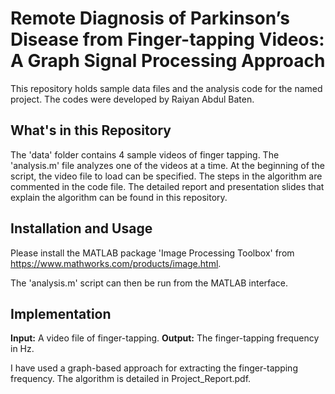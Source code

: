 # Remote Diagnosis of Parkinson’s Disease from Finger-tapping Videos: A Graph Signal Processing Approach

This repository holds sample data files and the analysis code for the named project. The codes were developed by Raiyan Abdul Baten.

## What's in this Repository
The 'data' folder contains 4 sample videos of finger tapping. The 'analysis.m' file analyzes one of the videos at a time. At the beginning of the script, the video file to load can be specified. The steps in the algorithm are commented in the code file. The detailed report and presentation slides that explain the algorithm can be found in this repository. 

## Installation and Usage

Please install the MATLAB package 'Image Processing Toolbox' from https://www.mathworks.com/products/image.html.

The 'analysis.m' script can then be run from the MATLAB interface. 

## Implementation
**Input:** A video file of finger-tapping.
**Output:** The finger-tapping frequency in Hz.

I have used a graph-based approach for extracting the finger-tapping frequency. The algorithm is detailed in Project_Report.pdf.
